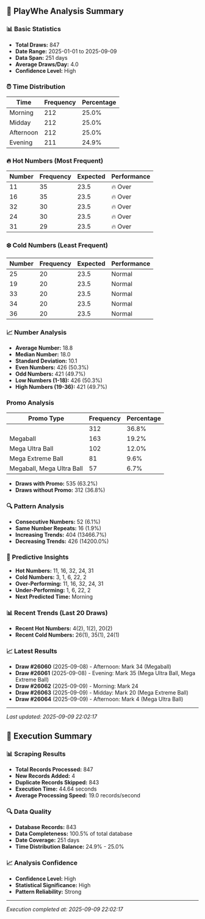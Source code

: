 
## 🎯 PlayWhe Analysis Summary

### 📊 Basic Statistics
- **Total Draws:** 847
- **Date Range:** 2025-01-01 to 2025-09-09
- **Data Span:** 251 days
- **Average Draws/Day:** 4.0
- **Confidence Level:** High

### ⏰ Time Distribution
| Time | Frequency | Percentage |
|------|-----------|------------|
| Morning | 212 | 25.0% |
| Midday | 212 | 25.0% |
| Afternoon | 212 | 25.0% |
| Evening | 211 | 24.9% |

### 🔥 Hot Numbers (Most Frequent)
| Number | Frequency | Expected | Performance |
|--------|-----------|----------|-------------|
| 11 | 35 | 23.5 | 🔥 Over |
| 16 | 35 | 23.5 | 🔥 Over |
| 32 | 30 | 23.5 | 🔥 Over |
| 24 | 30 | 23.5 | 🔥 Over |
| 31 | 29 | 23.5 | 🔥 Over |

### ❄️ Cold Numbers (Least Frequent)
| Number | Frequency | Expected | Performance |
|--------|-----------|----------|-------------|
| 25 | 20 | 23.5 | Normal |
| 19 | 20 | 23.5 | Normal |
| 33 | 20 | 23.5 | Normal |
| 34 | 20 | 23.5 | Normal |
| 36 | 20 | 23.5 | Normal |

### 📈 Number Analysis
- **Average Number:** 18.8
- **Median Number:** 18.0
- **Standard Deviation:** 10.1
- **Even Numbers:** 426 (50.3%)
- **Odd Numbers:** 421 (49.7%)
- **Low Numbers (1-18):** 426 (50.3%)
- **High Numbers (19-36):** 421 (49.7%)

###  Promo Analysis
| Promo Type | Frequency | Percentage |
|------------|-----------|------------|
|  | 312 | 36.8% |
| Megaball | 163 | 19.2% |
| Mega Ultra Ball | 102 | 12.0% |
| Mega Extreme Ball | 81 | 9.6% |
| Megaball, Mega Ultra Ball | 57 | 6.7% |
- **Draws with Promo:** 535 (63.2%)
- **Draws without Promo:** 312 (36.8%)

### 🔍 Pattern Analysis
- **Consecutive Numbers:** 52 (6.1%)
- **Same Number Repeats:** 16 (1.9%)
- **Increasing Trends:** 404 (13466.7%)
- **Decreasing Trends:** 426 (14200.0%)

### 🔮 Predictive Insights
- **Hot Numbers:** 11, 16, 32, 24, 31
- **Cold Numbers:** 3, 1, 6, 22, 2
- **Over-Performing:** 11, 16, 32, 24, 31
- **Under-Performing:** 1, 6, 22, 2
- **Next Predicted Time:** Morning

### 📊 Recent Trends (Last 20 Draws)
- **Recent Hot Numbers:** 4(2), 1(2), 20(2)
- **Recent Cold Numbers:** 26(1), 35(1), 24(1)

### 📈 Latest Results
- **Draw #26060** (2025-09-08) - Afternoon: Mark 34 (Megaball)
- **Draw #26061** (2025-09-08) - Evening: Mark 35 (Mega Ultra Ball, Mega Extreme Ball)
- **Draw #26062** (2025-09-09) - Morning: Mark 24 
- **Draw #26063** (2025-09-09) - Midday: Mark 20 (Mega Extreme Ball)
- **Draw #26064** (2025-09-09) - Afternoon: Mark 4 (Mega Ultra Ball)

---
*Last updated: 2025-09-09 22:02:17*

## 🚀 Execution Summary

### 📊 Scraping Results
- **Total Records Processed:** 847
- **New Records Added:** 4
- **Duplicate Records Skipped:** 843
- **Execution Time:** 44.64 seconds
- **Average Processing Speed:** 19.0 records/second

### 🔍 Data Quality
- **Database Records:** 843
- **Data Completeness:** 100.5% of total database
- **Date Coverage:** 251 days
- **Time Distribution Balance:** 24.9% - 25.0%

### 📈 Analysis Confidence
- **Confidence Level:** High
- **Statistical Significance:** High
- **Pattern Reliability:** Strong

---
*Execution completed at: 2025-09-09 22:02:17*
